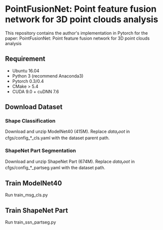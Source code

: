 # PointFusionNet: Point feature fusion network for 3D point clouds analysis
This repository contains the author's implementation in Pytorch for the paper: PointFusionNet: Point feature fusion network for 3D point clouds analysis 
## Requirement
* Ubuntu 16.04
* Python 3 (recommend Anaconda3)
* Pytorch 0.3/0.4
* CMake > 5.4
* CUDA 9.0 + cuDNN 7.6
## Download Dataset
### Shape Classification
Download and unzip ModelNet40 (415M). Replace $data_root$ in cfgs/config_*_cls.yaml with the dataset parent path.
### ShapeNet Part Segmentation
Download and unzip ShapeNet Part (674M). Replace $data_root$ in cfgs/config_*_partseg.yaml with the dataset path.
## Train ModelNet40
Run train_msg_cls.py
## Train ShapeNet Part
Run train_ssn_partseg.py
